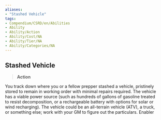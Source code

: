 ```yaml
---
aliases:
- "Stashed Vehicle"
tags:
- Compendium/CSRD/en/Abilities
- Ability
- Ability/Action
- Ability/Cost/NA
- Ability/Tier/NA
- Ability/Categories/NA
---
```


  
## Stashed Vehicle  
>**Action**
  
You track down where you or a fellow prepper stashed a vehicle, pristinely stored to remain in working order with minimal repairs required. The vehicle has a viable power source (such as hundreds of gallons of gasoline treated to resist decomposition, or a rechargeable battery with options for solar or wind recharging). The vehicle could be an all-terrain vehicle (ATV), a truck, or something else; work with your GM to figure out the particulars. Enabler
